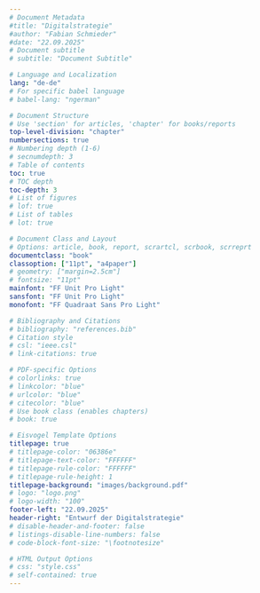 ```yaml
---
# Document Metadata
#title: "Digitalstrategie"
#author: "Fabian Schmieder"
#date: "22.09.2025"
# Document subtitle
# subtitle: "Document Subtitle"

# Language and Localization
lang: "de-de"
# For specific babel language
# babel-lang: "ngerman"

# Document Structure
# Use 'section' for articles, 'chapter' for books/reports
top-level-division: "chapter"
numbersections: true
# Numbering depth (1-6)
# secnumdepth: 3
# Table of contents
toc: true
# TOC depth
toc-depth: 3
# List of figures
# lof: true
# List of tables
# lot: true

# Document Class and Layout
# Options: article, book, report, scrartcl, scrbook, scrreprt
documentclass: "book"
classoption: ["11pt", "a4paper"]
# geometry: ["margin=2.5cm"]
# fontsize: "11pt"
mainfont: "FF Unit Pro Light"
sansfont: "FF Unit Pro Light"
monofont: "FF Quadraat Sans Pro Light"

# Bibliography and Citations
# bibliography: "references.bib"
# Citation style
# csl: "ieee.csl"
# link-citations: true

# PDF-specific Options
# colorlinks: true
# linkcolor: "blue"
# urlcolor: "blue"
# citecolor: "blue"
# Use book class (enables chapters)
# book: true

# Eisvogel Template Options
titlepage: true
# titlepage-color: "06386e"
# titlepage-text-color: "FFFFFF"
# titlepage-rule-color: "FFFFFF"
# titlepage-rule-height: 1
titlepage-background: "images/background.pdf"
# logo: "logo.png"
# logo-width: "100"
footer-left: "22.09.2025"
header-right: "Entwurf der Digitalstrategie"
# disable-header-and-footer: false
# listings-disable-line-numbers: false
# code-block-font-size: "\footnotesize"

# HTML Output Options
# css: "style.css"
# self-contained: true
---
```

